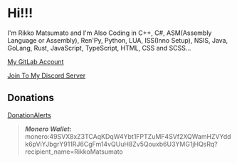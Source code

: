 # Hi!!!

I'm Rikko Matsumato and I'm Also Coding in C++, C#, ASM(Assembly Language or Assembly), Ren'Py, Python, LUA, ISS(Inno Setup), NSIS, Java, GoLang, Rust, JavaScript, TypeScript, HTML, CSS and SCSS...

[My GitLab Account](https://gitlab.com/RikkoMatsumato)

[Join To My Discord Server](https://discord.gg/U2P5Hrcq9C)

## Donations

[DonationAlerts](https://donationalerts.com/r/rikkomatsumato)

> **_Monero Wallet:_** 
> monero:49SVX8xZ3TCAqKDqW4Ybt1FPTZuMF4SVf2XQWamHZVYddk6pViYJbgrY911RJ6CgFm14vQUuH8Zv5Qouxb6U3YMG1jHQsRq?recipient_name=RikkoMatsumato
